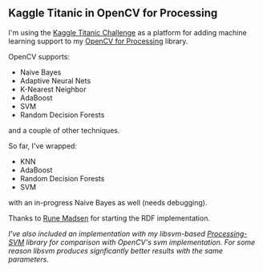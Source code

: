 ## Kaggle Titanic in OpenCV for Processing

I'm using the [Kaggle Titanic Challenge](http://www.kaggle.com/c/titanic-gettingStarted) as a platform for adding machine learning support to my [OpenCV for Processing](https://github.com/atduskgreg/opencv-processing) library.

OpenCV supports:

* Naive Bayes
* Adaptive Neural Nets
* K-Nearest Neighbor
* AdaBoost
* SVM
* Random Decision Forests

and a couple of other techniques.

So far, I've wrapped:

* KNN
* AdaBoost
* Random Decision Forests
* SVM

with an in-progress Naive Bayes as well (needs debugging).

Thanks to [Rune Madsen](http://github.com/runemadsen) for starting the RDF implementation.

_I've also included an implementation with my libsvm-based [Processing-SVM](https://github.com/atduskgreg/processing-svm) library for comparison with OpenCV's svm implementation. For some reason libsvm produces signficantly better results with the same parameters._
